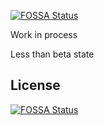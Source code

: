 [![FOSSA Status](https://app.fossa.io/api/projects/git%2Bgithub.com%2FEstebanMonge%2Fkanboard-reports.svg?type=shield)](https://app.fossa.io/projects/git%2Bgithub.com%2FEstebanMonge%2Fkanboard-reports?ref=badge_shield)

Work in process

Less than beta state


## License
[![FOSSA Status](https://app.fossa.io/api/projects/git%2Bgithub.com%2FEstebanMonge%2Fkanboard-reports.svg?type=large)](https://app.fossa.io/projects/git%2Bgithub.com%2FEstebanMonge%2Fkanboard-reports?ref=badge_large)